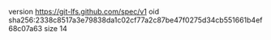 version https://git-lfs.github.com/spec/v1
oid sha256:2338c8517a3e79838da1c02cf77a2c87be47f0275d34cb551661b4ef68c07a63
size 14
